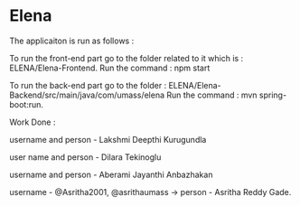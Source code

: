 # Elena

The applicaiton is run as follows : 

To run the front-end part go to the folder related to it which is : ELENA/Elena-Frontend.
Run the command : npm start


To run the back-end part go to the folder : ELENA/Elena-Backend/src/main/java/com/umass/elena
Run the command : mvn spring-boot:run.



Work Done : 

username and person - Lakshmi Deepthi Kurugundla

user name and person - Dilara Tekinoglu

username and person - Aberami Jayanthi Anbazhakan

username - @Asritha2001, @asrithaumass -> person - Asritha Reddy Gade.
